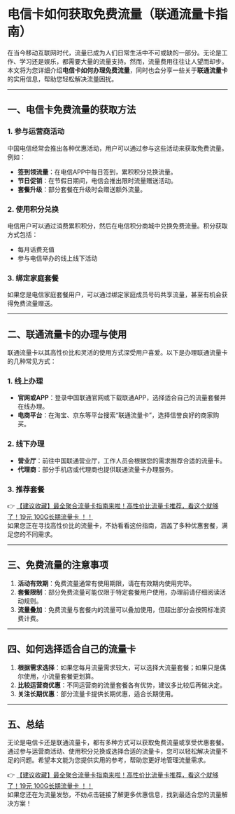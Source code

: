 # 电信卡如何获取免费流量（联通流量卡指南）

在当今移动互联网时代，流量已成为人们日常生活中不可或缺的一部分。无论是工作、学习还是娱乐，都需要大量的流量支持。然而，流量费用往往让人望而却步。本文将为您详细介绍**电信卡如何办理免费流量**，同时也会分享一些关于**联通流量卡**的实用信息，帮助您轻松解决流量困扰。

---

## 一、电信卡免费流量的获取方法

### 1. 参与运营商活动
中国电信经常会推出各种优惠活动，用户可以通过参与这些活动来获取免费流量。例如：
- **签到领流量**：在电信APP中每日签到，累积积分兑换流量。
- **节日促销**：在节假日期间，电信会推出限时流量赠送活动。
- **套餐升级**：部分套餐在升级时会赠送额外流量。

### 2. 使用积分兑换
电信用户可以通过消费累积积分，然后在电信积分商城中兑换免费流量。积分获取方式包括：
- 每月话费充值
- 参与电信举办的线上线下活动

### 3. 绑定家庭套餐
如果您是电信家庭套餐用户，可以通过绑定家庭成员号码共享流量，甚至有机会获得免费流量赠送。

---

## 二、联通流量卡的办理与使用

联通流量卡以其高性价比和灵活的使用方式深受用户喜爱。以下是办理联通流量卡的几种常见方式：

### 1. 线上办理
- **官网或APP**：登录中国联通官网或下载联通APP，选择适合自己的流量套餐并在线办理。
- **电商平台**：在淘宝、京东等平台搜索“联通流量卡”，选择信誉良好的商家购买。

### 2. 线下办理
- **营业厅**：前往中国联通营业厅，工作人员会根据您的需求推荐合适的流量卡。
- **代理商**：部分手机店或代理商也提供联通流量卡办理服务。

### 3. 推荐套餐
👉 [【建议收藏】最全聚合流量卡指南来啦！高性价比流量卡推荐，看这个就够了！19元 100G长期流量卡 ！！](https://bit.ly/Liuliangka)  
如果您正在寻找高性价比的流量卡，不妨看看这份指南，涵盖了多种优惠套餐，满足您的不同需求。

---

## 三、免费流量的注意事项

1. **活动有效期**：免费流量通常有使用期限，请在有效期内使用完毕。
2. **套餐限制**：部分免费流量可能仅限于特定套餐用户使用，办理前请仔细阅读活动规则。
3. **流量叠加**：免费流量与套餐内的流量可以叠加使用，但超出部分会按照标准资费计费。

---

## 四、如何选择适合自己的流量卡

1. **根据需求选择**：如果您每月流量需求较大，可以选择大流量套餐；如果只是偶尔使用，小流量套餐更划算。
2. **比较运营商优惠**：不同运营商的流量套餐各有优势，建议多比较后再做决定。
3. **关注长期优惠**：部分流量卡提供长期优惠，适合长期使用。

---

## 五、总结

无论是电信卡还是联通流量卡，都有多种方式可以获取免费流量或享受优惠套餐。通过参与运营商活动、使用积分兑换或选择合适的流量卡，您可以轻松解决流量不足的问题。希望本文能为您提供实用的参考，帮助您更好地管理流量需求。

👉 [【建议收藏】最全聚合流量卡指南来啦！高性价比流量卡推荐，看这个就够了！19元 100G长期流量卡 ！！](https://bit.ly/Liuliangka)  
如果您还在为流量发愁，不妨点击链接了解更多优惠信息，找到最适合您的流量解决方案！
